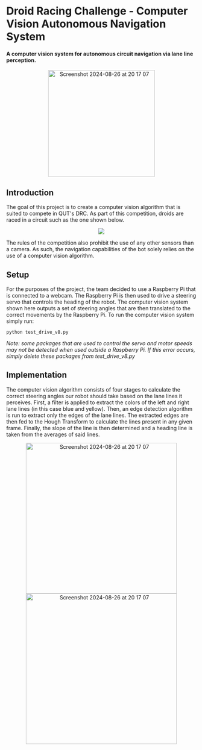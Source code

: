 # Droid Racing Challenge - Computer Vision Autonomous Navigation System

#### A computer vision system for autonomous circuit navigation via lane line perception.
<p align="center">
  <img width="283" alt="Screenshot 2024-08-26 at 20 17 07" style="margin:auto;" src="https://github.com/user-attachments/assets/9e29aa77-59c5-4d68-aca4-ad00cfc5e4e7">
</p>

## Introduction
The goal of this project is to create a computer vision algorithm that is suited to compete in QUT's DRC. As part of this competition, droids are raced in a circuit such as the one shown below.
<p align="center">
  <img src="https://github.com/user-attachments/assets/c6c57b4a-fa27-490f-a991-a901b7253f74?raw=true" />
</p>

The rules of the competition also prohibit the use of any other sensors than a camera. As such, the navigation capabilities of the bot solely relies on the use of a computer vision algorithm. 

## Setup
For the purposes of the project, the team decided to use a Raspberry Pi that is connected to a webcam. The Raspberry Pi is then used to drive a steering servo that controls the heading of the robot. The computer vision system shown here outputs a set of steering angles that are then translated to the correct movements by the Raspberry Pi. To run the computer vision system simply run:
```
python test_drive_v8.py
```
*Note: some packages that are used to control the servo and motor speeds may not be detected when used outside a Raspberry Pi. If this error occurs, simply delete these packages from test_drive_v8.py*  

## Implementation
The computer vision algorithm consists of four stages to calculate the correct steering angles our robot should take based on the lane lines it perceives. First, a filter is applied to extract the colors of the left and right lane lines (in this case blue and yellow). Then, an  edge detection algorithm is run to extract only the edges of the lane lines. The extracted edges are then fed to the Hough Transform to calculate the lines present in any given frame. Finally, the slope of the line is then determined and a heading line is taken from the averages of said lines. 



<p align="center">
  <img width="400" alt="Screenshot 2024-08-26 at 20 17 07" style="margin:auto;" src="https://github.com/user-attachments/assets/3dd57248-25e1-40f1-85a2-71fbc37ebb60">
  <img width="400" alt="Screenshot 2024-08-26 at 20 17 07" style="margin:auto;" src="https://github.com/user-attachments/assets/44335440-7d13-4bfc-af35-fc6b4d42853a">
</p>
